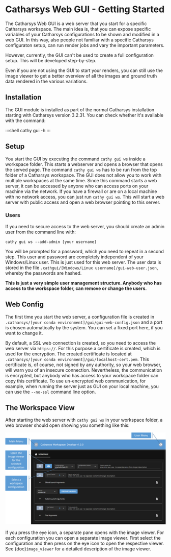 # Catharsys Web GUI - Getting Started

The Catharsys Web GUI is a web server that you start for a specific Catharsys workspace. The main idea is, that you can expose specific variables of your Catharsys configurations to be shown and modified in a web GUI. In this way, also people not familiar with a specific Catharsys configuraton setup, can run render jobs and vary the important parameters.

However, currently, the GUI can't be used to create a full configuration setup. This will be developed step-by-step.

Even if you are not using the GUI to start your renders, you can still use the image viewer to get a better overview of all the images and ground truth data rendered in the various variations. 


## Installation

The GUI module is installed as part of the normal Catharsys installation starting with Catharsys version 3.2.31. You can check whether it's available with the command:

:::shell
cathy gui -h
:::

## Setup

You start the GUI by executing the command `cathy gui ws` inside a workspace folder. This starts a webserver and opens a browser that opens the served page. The command `cathy gui ws` has to be run from the top folder of a Catharsys workspace. The GUI does not allow you to work with multiple workspaces at the same time. Since this command starts a web server, it can be accessed by anyone who can access ports on your machine via the network. If you have a firewall or are on a local machine with no network access, you can just run `cathy gui ws`. This will start a web server with public access and open a web browser pointing to this server. 

### Users
If you need to secure access to the web server, you should create an admin user from the command line with:

```shell 
cathy gui ws --add-admin [your username]
```

You will be prompted for a password, which you need to repeat in a second step. This user and password are completely independent of your Windows/Linux user. This is just used for this web server. The user data is stored in the file `.cathgui/[Windows/Linux username]/gui-web-user.json`, whereby the passwords are hashed. 

**This is just a very simple user management structure. Anybody who has access to the workspace folder, can remove or change the users.**

## Web Config

The first time you start the web server, a configuration file is created in `.catharsys/[your conda environment]/gui/gui-web-config.json` and a port is chosen automatically by the system. You can set a fixed port here, if you want to change it. 

By default, a SSL web connection is created, so you need to access the web server via `https://`. For this purpose a certificate is created, which is used for the encryption. The created certificate is located at `.catharsys/[your conda environment]/gui/localhost-cert.pem`. This certificate is, of course, not signed by any authority, so your web browser, will warn you of an insecure connection. Nevertheless, the communication is encrypted, but anybody who has access to your workspace folder can copy this certificate. To use un-encrypted web communication, for example, when running the server just as GUI on your local machine, you can use the `--no-ssl` command line option.

## The Workspace View

After starting the web server with `cathy gui ws` in your workspace folder, a web browser should open showing you something like this:

![Workspace View](assets/workspace-view-01-annotated.png)

If you press the eye icon, a separate pane opens with the image viewer. For each configuration you can open a separate image viewer. First select the configuration and then press on the eye icon to open the respective viewer. See {doc}`image_viewer` for a detailed description of the image viewer.
